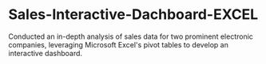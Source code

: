 # Sales-Interactive-Dachboard-EXCEL
Conducted an in-depth analysis of sales data for two prominent electronic companies, leveraging Microsoft Excel's pivot tables to develop an interactive dashboard.

